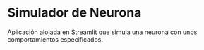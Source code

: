 # Simulador de Neurona

Aplicación alojada en Streamlit que simula una neurona con unos comportamientos especificados.
